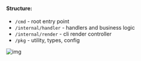 #### Structure:

- `/cmd` - root entry point
- `/internal/handler` - handlers and business logic
- `/internal/render` - cli render controller
- `/pkg` - utility, types, config

![img](https://i.imgur.com/W3rqA2h.png)
